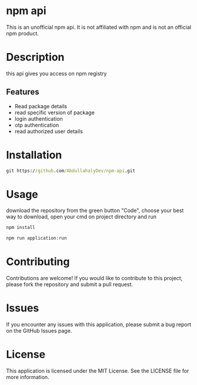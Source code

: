 # npm api

This is an unofficial npm api. It is not affiliated with npm and is not an official npm product.

# Description
this api gives you access on npm registry

## Features
* Read package details
* read specific version of package
* login authentication
* otp authentication
* read authorized user details

# Installation
```cmd
git https://github.com/AbdullahalyDev/npm-api.git
```

# Usage
download the repository from the green button "Code", choose your best way to download, open your cmd on project directory and run
```cmd
npm install
```
```cmd
npm run application:run
```

# Contributing

Contributions are welcome! If you would like to contribute to this project, please fork the repository and submit a pull request.

# Issues

If you encounter any issues with this application, please submit a bug report on the GitHub Issues page.

# License

This application is licensed under the MIT License. See the LICENSE file for more information.
